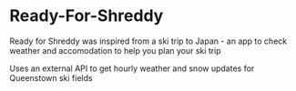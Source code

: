 # Ready-For-Shreddy

Ready for Shreddy was inspired from a ski trip to Japan - an app to check weather and accomodation to help you plan your ski trip

Uses an external API to get hourly weather and snow updates for Queenstown ski fields

